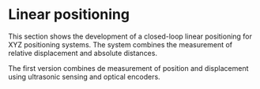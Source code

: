 # Linear positioning

This section shows the development of a closed-loop linear positioning for XYZ positioning systems. The system combines the measurement of relative displacement and absolute distances.

The first version combines de measurement of position and displacement using ultrasonic sensing and optical encoders.
